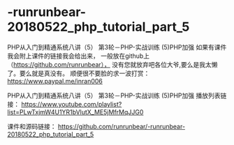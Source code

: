 # -runrunbear-20180522_php_tutorial_part_5
PHP从入门到精通系统八讲（5） 第3轮－PHP-实战训练 (5)PHP加强
如果有课件我会附上课件的链接我会给出来，
一般放在github上（https://github.com/runrunbear），
没有您就放弃吧各位大爷,要么是我太懒了。要么就是真没有。
顺便很不要脸的求一波打赏：https://www.paypal.me/inran006

PHP从入门到精通系统八讲（5）
第3轮－PHP-实战训练 (5)PHP加强
播放列表链接：
https://www.youtube.com/playlist?list=PLwTxjmW4U1YR1bVlutX_ME5jMfrMqJJG0


课件和源码链接： 
https://github.com/runrunbear/-runrunbear-20180522_php_tutorial_part_5
